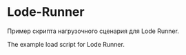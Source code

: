 # Lode-Runner

Пример скрипта нагрузочного сценария для Lode Runner.

The example load script for Lode Runner.

